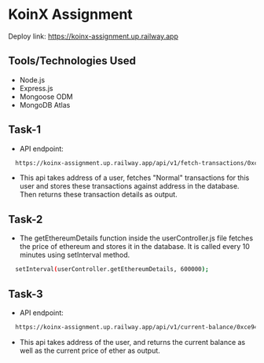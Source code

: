 # KoinX Assignment
Deploy link: https://koinx-assignment.up.railway.app

## Tools/Technologies Used
- Node.js
- Express.js
- Mongoose ODM
- MongoDB Atlas

## Task-1
- API endpoint:
```bash
  https://koinx-assignment.up.railway.app/api/v1/fetch-transactions/0xce94e5621a5f7068253c42558c147480f38b5e0d
```
- This api takes address of a user, fetches "Normal" transactions for this user and stores these transactions against address in the database. Then returns these transaction details as output.

## Task-2
- The getEthereumDetails function inside the userController.js file fetches the price of ethereum and stores it in the database. It is called every 10 minutes using setInterval method.
```bash
  setInterval(userController.getEthereumDetails, 600000);
```

## Task-3
- API endpoint:
```bash
  https://koinx-assignment.up.railway.app/api/v1/current-balance/0xce94e5621a5f7068253c42558c147480f38b5e0d
```
- This api takes address of the user, and returns the current balance as well as the current price of ether as output.